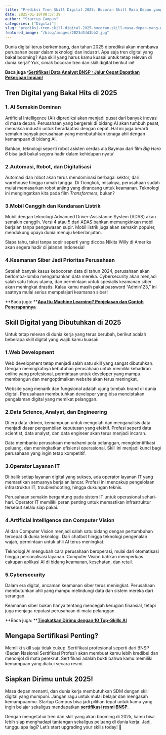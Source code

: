 ```yaml
---
title: "Prediksi Tren Skill Digital 2025: Bocoran Skill Masa Depan yang Wajib Kamu Tahu"
date: 2025-01-10T08:37:39
author: "Startup Campus"
categories: ["Digital"]
slug: "prediksi-tren-skill-digital-2025-bocoran-skill-masa-depan-yang-wajib-kamu-tahu"
featured_image: "/blog/images/2023d34d3bb2.jpg"
---
```


Dunia digital terus berkembang, dan tahun 2025 diprediksi akan membawa perubahan besar dalam teknologi dan industri. Apa saja tren digital yang bakal booming? Apa skill yang harus kamu kuasai untuk tetap relevan di dunia kerja? Yuk, simak bocoran tren dan skill digital berikut ini!

**Baca juga :**[**Sertifikasi Data Analyst BNSP : Jalur Cepat Dapatkan Pekerjaan Impian!**](https://startupcampus.id/blog/sertifikasi-bnsp-data-analyst-jalur-cepat-dapatkan-pekerjaan-impian/)

## **Tren Digital yang Bakal Hits di 2025**

### **1. AI Semakin Dominan**

Artificial Intelligence (AI) diprediksi akan menjadi pusat dari banyak inovasi di masa depan. Perusahaan yang bergerak di bidang AI akan tumbuh pesat, memaksa industri untuk beradaptasi dengan cepat. Hal ini juga berarti semakin banyak perusahaan yang membutuhkan tenaga ahli dengan kemampuan di bidang AI.

Bahkan, teknologi seperti robot asisten cerdas ala Baymax dari film *Big Hero 6* bisa jadi bakal segera hadir dalam kehidupan nyata!

### **2.Automasi, Robot, dan Digitalisasi**

Automasi dan robot akan terus mendominasi berbagai sektor, dari warehouse hingga rumah tangga. Di Tiongkok, misalnya, perusahaan sudah mulai memasarkan robot anjing yang dirancang untuk keamanan. Teknologi ini mengingatkan kita pada film *Transformers*, bukan?

### **3.Mobil Canggih dan Kendaraan Listrik**

Mobil dengan teknologi Advanced Driver-Assistance System (ADAS) akan semakin canggih. Versi 4 atau 5 dari ADAS bahkan memungkinkan mobil berjalan tanpa pengawasan supir. Mobil listrik juga akan semakin populer, mendukung upaya dunia menuju keberlanjutan.

Siapa tahu, taksi tanpa sopir seperti yang dicoba Nikita Willy di Amerika akan segera hadir di jalanan Indonesia!

### **4.Keamanan Siber Jadi Prioritas Perusahaan**

Setelah banyak kasus kebocoran data di tahun 2024, perusahaan akan berlomba-lomba mengamankan data mereka. Cybersecurity akan menjadi salah satu fokus utama, dan permintaan untuk spesialis keamanan siber akan meningkat drastis. Kalau kamu masih pakai password “Admin123,” ini saatnya mulai serius mempelajari keamanan siber!

**Baca juga: **[**Apa Itu Machine Learning? Penjelasan dan Contoh Penerapannya**](https://startupcampus.id/blog/apa-itu-machine-learning-penjelasan-dan-contoh-penerapannya/)

## **Skill Digital yang Dibutuhkan di 2025**

Untuk tetap relevan di dunia kerja yang terus berubah, berikut adalah beberapa skill digital yang wajib kamu kuasai:

### **1.Web Development**

Web development tetap menjadi salah satu skill yang sangat dibutuhkan. Dengan meningkatnya kebutuhan perusahaan untuk memiliki kehadiran online yang profesional, permintaan untuk developer yang mampu membangun dan mengoptimalkan website akan terus meningkat.

Website yang menarik dan fungsional adalah ujung tombak brand di dunia digital. Perusahaan membutuhkan developer yang bisa menciptakan pengalaman digital yang memikat pelanggan.

### **2.Data Science, Analyst, dan Engineering**

Di era data-driven, kemampuan untuk mengolah dan menganalisis data menjadi dasar pengambilan keputusan yang efektif. Profesi seperti data scientist, data analyst, dan data engineer akan terus menjadi incaran.

Data membantu perusahaan memahami pola pelanggan, mengidentifikasi peluang, dan meningkatkan efisiensi operasional. Skill ini menjadi kunci bagi perusahaan yang ingin tetap kompetitif.

### **3.Operator Layanan IT**

Di balik setiap layanan digital yang sukses, ada operator layanan IT yang memastikan semuanya berjalan lancar. Profesi ini mencakup pengelolaan infrastruktur IT, troubleshooting, hingga dukungan teknis.

Perusahaan semakin bergantung pada sistem IT untuk operasional sehari-hari. Operator IT memiliki peran penting untuk memastikan infrastruktur tersebut selalu siap pakai.

### **4.Artificial Intelligence dan Computer Vision**

AI dan Computer Vision menjadi salah satu bidang dengan pertumbuhan tercepat di dunia teknologi. Dari chatbot hingga teknologi pengenalan wajah, permintaan untuk ahli AI terus meningkat.

Teknologi AI mengubah cara perusahaan beroperasi, mulai dari otomatisasi hingga personalisasi layanan. Computer Vision bahkan memperluas cakupan aplikasi AI di bidang keamanan, kesehatan, dan retail.

### **5.Cybersecurity**

Dalam era digital, ancaman keamanan siber terus meningkat. Perusahaan membutuhkan ahli yang mampu melindungi data dan sistem mereka dari serangan.

Keamanan siber bukan hanya tentang mencegah kerugian finansial, tetapi juga menjaga reputasi perusahaan di mata pelanggan.

**Baca juga: **[**Tingkatkan Dirimu dengan 10 Top-Skills AI**](https://startupcampus.id/blog/tingkatkan-dirimu-dengan-10-top-skills-ai/)

## **Mengapa Sertifikasi Penting?**

Memiliki skill saja tidak cukup. Sertifikasi profesional seperti dari BNSP (Badan Nasional Sertifikasi Profesi) akan membuat kamu lebih kredibel dan menonjol di mata perekrut. Sertifikasi adalah bukti bahwa kamu memiliki kemampuan yang diakui secara resmi.

## **Siapkan Dirimu untuk 2025!**

Masa depan menanti, dan dunia kerja membutuhkan SDM dengan skill digital yang mumpuni. Jangan ragu untuk mulai belajar dan mengasah kemampuanmu. Startup Campus bisa jadi pilihan tepat untuk kamu yang ingin belajar sekaligus mendapatkan [**sertifikasi resmi BNSP**](https://startupcampus.id/sertifikasi).

Dengan mengetahui tren dan skill yang akan booming di 2025, kamu bisa lebih siap menghadapi tantangan sekaligus peluang di dunia kerja. Jadi, tunggu apa lagi? Let’s start upgrading your skills today! 🚀
